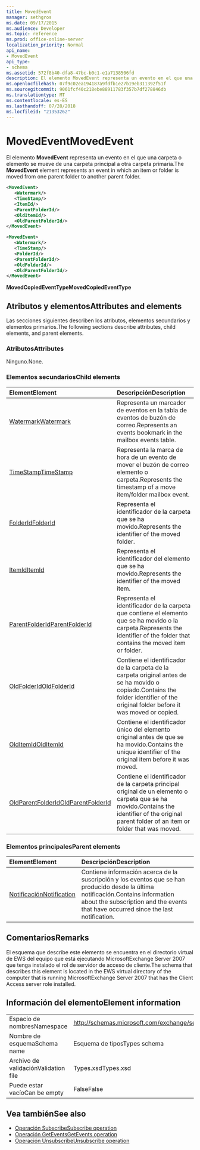 ```yaml
---
title: MovedEvent
manager: sethgros
ms.date: 09/17/2015
ms.audience: Developer
ms.topic: reference
ms.prod: office-online-server
localization_priority: Normal
api_name:
- MovedEvent
api_type:
- schema
ms.assetid: 572f8b40-dfa8-47bc-b0c1-e1a7138506fd
description: El elemento MovedEvent representa un evento en el que una carpeta o elemento se mueve de una carpeta principal a otra carpeta primaria.
ms.openlocfilehash: 07f9c02ea194187a9fdfb1e27b19eb311392f51f
ms.sourcegitcommit: 9061fcf40c218ebe88911783f357b7df278846db
ms.translationtype: MT
ms.contentlocale: es-ES
ms.lasthandoff: 07/28/2018
ms.locfileid: "21353262"
---
```

# <a name="movedevent"></a><span data-ttu-id="9bb95-103">MovedEvent</span><span class="sxs-lookup"><span data-stu-id="9bb95-103">MovedEvent</span></span>

<span data-ttu-id="9bb95-104">El elemento **MovedEvent** representa un evento en el que una carpeta o elemento se mueve de una carpeta principal a otra carpeta primaria.</span><span class="sxs-lookup"><span data-stu-id="9bb95-104">The **MovedEvent** element represents an event in which an item or folder is moved from one parent folder to another parent folder.</span></span> 
  
```xml
<MovedEvent>
   <Watermark/>
   <TimeStamp/>
   <ItemId/>
   <ParentFolderId/>
   <OldItemId/>
   <OldParentFolderId/>
</MovedEvent>
```

```xml
<MovedEvent>
   <Watermark/>
   <TimeStamp/>
   <FolderId/>
   <ParentFolderId/>
   <OldFolderId/>
   <OldParentFolderId/>
</MovedEvent>
```


<span data-ttu-id="9bb95-105">**MovedCopiedEventType**</span><span class="sxs-lookup"><span data-stu-id="9bb95-105">**MovedCopiedEventType**</span></span>

## <a name="attributes-and-elements"></a><span data-ttu-id="9bb95-106">Atributos y elementos</span><span class="sxs-lookup"><span data-stu-id="9bb95-106">Attributes and elements</span></span>

<span data-ttu-id="9bb95-107">Las secciones siguientes describen los atributos, elementos secundarios y elementos primarios.</span><span class="sxs-lookup"><span data-stu-id="9bb95-107">The following sections describe attributes, child elements, and parent elements.</span></span>
  
### <a name="attributes"></a><span data-ttu-id="9bb95-108">Atributos</span><span class="sxs-lookup"><span data-stu-id="9bb95-108">Attributes</span></span>

<span data-ttu-id="9bb95-109">Ninguno.</span><span class="sxs-lookup"><span data-stu-id="9bb95-109">None.</span></span>
  
### <a name="child-elements"></a><span data-ttu-id="9bb95-110">Elementos secundarios</span><span class="sxs-lookup"><span data-stu-id="9bb95-110">Child elements</span></span>

|<span data-ttu-id="9bb95-111">**Element**</span><span class="sxs-lookup"><span data-stu-id="9bb95-111">**Element**</span></span>|<span data-ttu-id="9bb95-112">**Descripción**</span><span class="sxs-lookup"><span data-stu-id="9bb95-112">**Description**</span></span>|
|:-----|:-----|
|[<span data-ttu-id="9bb95-113">Watermark</span><span class="sxs-lookup"><span data-stu-id="9bb95-113">Watermark</span></span>](watermark.md) <br/> |<span data-ttu-id="9bb95-114">Representa un marcador de eventos en la tabla de eventos de buzón de correo.</span><span class="sxs-lookup"><span data-stu-id="9bb95-114">Represents an events bookmark in the mailbox events table.</span></span>  <br/> |
|[<span data-ttu-id="9bb95-115">TimeStamp</span><span class="sxs-lookup"><span data-stu-id="9bb95-115">TimeStamp</span></span>](timestamp.md) <br/> |<span data-ttu-id="9bb95-116">Representa la marca de hora de un evento de mover el buzón de correo elemento o carpeta.</span><span class="sxs-lookup"><span data-stu-id="9bb95-116">Represents the timestamp of a move item/folder mailbox event.</span></span>  <br/> |
|[<span data-ttu-id="9bb95-117">FolderId</span><span class="sxs-lookup"><span data-stu-id="9bb95-117">FolderId</span></span>](folderid.md) <br/> |<span data-ttu-id="9bb95-118">Representa el identificador de la carpeta que se ha movido.</span><span class="sxs-lookup"><span data-stu-id="9bb95-118">Represents the identifier of the moved folder.</span></span>  <br/> |
|[<span data-ttu-id="9bb95-119">ItemId</span><span class="sxs-lookup"><span data-stu-id="9bb95-119">ItemId</span></span>](itemid.md) <br/> |<span data-ttu-id="9bb95-120">Representa el identificador del elemento que se ha movido.</span><span class="sxs-lookup"><span data-stu-id="9bb95-120">Represents the identifier of the moved item.</span></span>  <br/> |
|[<span data-ttu-id="9bb95-121">ParentFolderId</span><span class="sxs-lookup"><span data-stu-id="9bb95-121">ParentFolderId</span></span>](parentfolderid.md) <br/> |<span data-ttu-id="9bb95-122">Representa el identificador de la carpeta que contiene el elemento que se ha movido o la carpeta.</span><span class="sxs-lookup"><span data-stu-id="9bb95-122">Represents the identifier of the folder that contains the moved item or folder.</span></span>  <br/> |
|[<span data-ttu-id="9bb95-123">OldFolderId</span><span class="sxs-lookup"><span data-stu-id="9bb95-123">OldFolderId</span></span>](oldfolderid.md) <br/> |<span data-ttu-id="9bb95-124">Contiene el identificador de la carpeta de la carpeta original antes de se ha movido o copiado.</span><span class="sxs-lookup"><span data-stu-id="9bb95-124">Contains the folder identifier of the original folder before it was moved or copied.</span></span>  <br/> |
|[<span data-ttu-id="9bb95-125">OldItemId</span><span class="sxs-lookup"><span data-stu-id="9bb95-125">OldItemId</span></span>](olditemid.md) <br/> |<span data-ttu-id="9bb95-126">Contiene el identificador único del elemento original antes de que se ha movido.</span><span class="sxs-lookup"><span data-stu-id="9bb95-126">Contains the unique identifier of the original item before it was moved.</span></span>  <br/> |
|[<span data-ttu-id="9bb95-127">OldParentFolderId</span><span class="sxs-lookup"><span data-stu-id="9bb95-127">OldParentFolderId</span></span>](oldparentfolderid.md) <br/> |<span data-ttu-id="9bb95-128">Contiene el identificador de la carpeta principal original de un elemento o carpeta que se ha movido.</span><span class="sxs-lookup"><span data-stu-id="9bb95-128">Contains the identifier of the original parent folder of an item or folder that was moved.</span></span>  <br/> |
   
### <a name="parent-elements"></a><span data-ttu-id="9bb95-129">Elementos principales</span><span class="sxs-lookup"><span data-stu-id="9bb95-129">Parent elements</span></span>

|<span data-ttu-id="9bb95-130">**Element**</span><span class="sxs-lookup"><span data-stu-id="9bb95-130">**Element**</span></span>|<span data-ttu-id="9bb95-131">**Descripción**</span><span class="sxs-lookup"><span data-stu-id="9bb95-131">**Description**</span></span>|
|:-----|:-----|
|[<span data-ttu-id="9bb95-132">Notificación</span><span class="sxs-lookup"><span data-stu-id="9bb95-132">Notification</span></span>](notification-ex15websvcsotherref.md) <br/> |<span data-ttu-id="9bb95-133">Contiene información acerca de la suscripción y los eventos que se han producido desde la última notificación.</span><span class="sxs-lookup"><span data-stu-id="9bb95-133">Contains information about the subscription and the events that have occurred since the last notification.</span></span>  <br/> |
   
## <a name="remarks"></a><span data-ttu-id="9bb95-134">Comentarios</span><span class="sxs-lookup"><span data-stu-id="9bb95-134">Remarks</span></span>

<span data-ttu-id="9bb95-135">El esquema que describe este elemento se encuentra en el directorio virtual de EWS del equipo que está ejecutando MicrosoftExchange Server 2007 que tenga instalado el rol de servidor de acceso de cliente.</span><span class="sxs-lookup"><span data-stu-id="9bb95-135">The schema that describes this element is located in the EWS virtual directory of the computer that is running MicrosoftExchange Server 2007 that has the Client Access server role installed.</span></span>
  
## <a name="element-information"></a><span data-ttu-id="9bb95-136">Información del elemento</span><span class="sxs-lookup"><span data-stu-id="9bb95-136">Element information</span></span>

|||
|:-----|:-----|
|<span data-ttu-id="9bb95-137">Espacio de nombres</span><span class="sxs-lookup"><span data-stu-id="9bb95-137">Namespace</span></span>  <br/> |http://schemas.microsoft.com/exchange/services/2006/types  <br/> |
|<span data-ttu-id="9bb95-138">Nombre de esquema</span><span class="sxs-lookup"><span data-stu-id="9bb95-138">Schema name</span></span>  <br/> |<span data-ttu-id="9bb95-139">Esquema de tipos</span><span class="sxs-lookup"><span data-stu-id="9bb95-139">Types schema</span></span>  <br/> |
|<span data-ttu-id="9bb95-140">Archivo de validación</span><span class="sxs-lookup"><span data-stu-id="9bb95-140">Validation file</span></span>  <br/> |<span data-ttu-id="9bb95-141">Types.xsd</span><span class="sxs-lookup"><span data-stu-id="9bb95-141">Types.xsd</span></span>  <br/> |
|<span data-ttu-id="9bb95-142">Puede estar vacío</span><span class="sxs-lookup"><span data-stu-id="9bb95-142">Can be empty</span></span>  <br/> |<span data-ttu-id="9bb95-143">False</span><span class="sxs-lookup"><span data-stu-id="9bb95-143">False</span></span>  <br/> |
   
## <a name="see-also"></a><span data-ttu-id="9bb95-144">Vea también</span><span class="sxs-lookup"><span data-stu-id="9bb95-144">See also</span></span>

- [<span data-ttu-id="9bb95-145">Operación Subscribe</span><span class="sxs-lookup"><span data-stu-id="9bb95-145">Subscribe operation</span></span>](subscribe-operation.md) 
- [<span data-ttu-id="9bb95-146">Operación GetEvents</span><span class="sxs-lookup"><span data-stu-id="9bb95-146">GetEvents operation</span></span>](getevents-operation.md) 
- [<span data-ttu-id="9bb95-147">Operación Unsubscribe</span><span class="sxs-lookup"><span data-stu-id="9bb95-147">Unsubscribe operation</span></span>](unsubscribe-operation.md)

